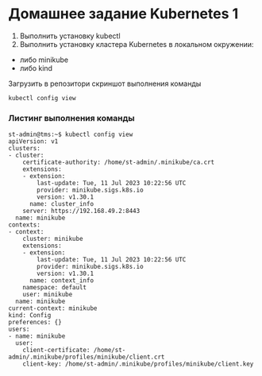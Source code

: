 # Домашнее задание Kubernetes 1

1. Выполнить установку kubectl
2. Выполнить установку кластера Kubernetes в локальном окружении:
- либо minikube
- либо kind

Загрузить в репозитори скриншот выполнения команды 
```[bash]
kubectl config view
```

### Листинг выполнения команды

```
st-admin@tms:~$ kubectl config view
apiVersion: v1
clusters:
- cluster:
    certificate-authority: /home/st-admin/.minikube/ca.crt
    extensions:
    - extension:
        last-update: Tue, 11 Jul 2023 10:22:56 UTC
        provider: minikube.sigs.k8s.io
        version: v1.30.1
      name: cluster_info
    server: https://192.168.49.2:8443
  name: minikube
contexts:
- context:
    cluster: minikube
    extensions:
    - extension:
        last-update: Tue, 11 Jul 2023 10:22:56 UTC
        provider: minikube.sigs.k8s.io
        version: v1.30.1
      name: context_info
    namespace: default
    user: minikube
  name: minikube
current-context: minikube
kind: Config
preferences: {}
users:
- name: minikube
  user:
    client-certificate: /home/st-admin/.minikube/profiles/minikube/client.crt
    client-key: /home/st-admin/.minikube/profiles/minikube/client.key
```